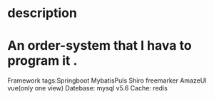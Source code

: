 # description 
# An order-system that I hava to program it .

Framework tags:Springboot MybatisPuls Shiro freemarker AmazeUI vue(only one view)
Datebase: mysql v5.6
Cache: redis


